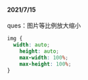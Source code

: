 #### 2021/7/15

ques：图片等比例放大缩小

```css
img {
  width: auto;
	height: auto;
	max-width: 100%;
	max-height: 100%;
}
```

